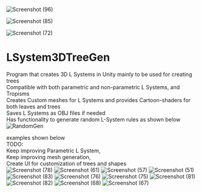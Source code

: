 ![Screenshot (96)](https://user-images.githubusercontent.com/37704804/112577533-b3c9b280-8db1-11eb-973d-a31f6210302a.png)

![Screenshot (85)](https://user-images.githubusercontent.com/37704804/111701428-104c3100-87f8-11eb-8788-288e8e4a6212.png)

![Screenshot (72)](https://user-images.githubusercontent.com/37704804/111405796-5dac8f00-868e-11eb-82d5-dd5578375999.png)

# LSystem3DTreeGen
Program that creates 3D L Systems in Unity mainly to be used for creating trees <br />
Compatible with both parametric and non-parametric L Systems, and Tropisms <br />
Creates Custom meshes for L Systems and provides Cartoon-shaders for both leaves and trees <br />
Saves L Systems as OBJ files if needed <br />
Has functionality to generate random L-System rules as shown below
 <br />
![RandomGen](https://user-images.githubusercontent.com/37704804/112577491-a1e80f80-8db1-11eb-9a0c-d72959172885.gif)

examples shown below <br />
TODO:<br />
  Keep improving Parametric L System,<br />
  Keep improving mesh generation,<br />
  Create UI for customization of trees and shapes<br />
![Screenshot (78)](https://user-images.githubusercontent.com/37704804/111663872-7328d280-87ce-11eb-9c04-4cc2cc7e2935.png)
![Screenshot (61)](https://user-images.githubusercontent.com/37704804/111663627-3d83e980-87ce-11eb-88d0-3333ba3a9b43.png)
![Screenshot (57)](https://user-images.githubusercontent.com/37704804/111663639-407eda00-87ce-11eb-8fec-3cee041e125d.png)
![Screenshot (51)](https://user-images.githubusercontent.com/37704804/111663668-44aaf780-87ce-11eb-9faf-7fed439c762d.png)
![Screenshot (83)](https://user-images.githubusercontent.com/37704804/111663675-4674bb00-87ce-11eb-865d-2ff837b0b309.png)
![Screenshot (76)](https://user-images.githubusercontent.com/37704804/111663681-47a5e800-87ce-11eb-8256-457868d141ea.png)
![Screenshot (75)](https://user-images.githubusercontent.com/37704804/111663686-48d71500-87ce-11eb-8e7f-4d65cfc0cdcb.png)
![Screenshot (81)](https://user-images.githubusercontent.com/37704804/111663690-496fab80-87ce-11eb-9c82-8c11277b9d78.png)
![Screenshot (82)](https://user-images.githubusercontent.com/37704804/111663701-4aa0d880-87ce-11eb-9a92-1f10c2ee7860.png)
![Screenshot (68)](https://user-images.githubusercontent.com/37704804/111663708-4c6a9c00-87ce-11eb-8795-db73d5e0a1f4.png)
![Screenshot (67)](https://user-images.githubusercontent.com/37704804/111663714-4d033280-87ce-11eb-805b-57717e49c49d.png)

